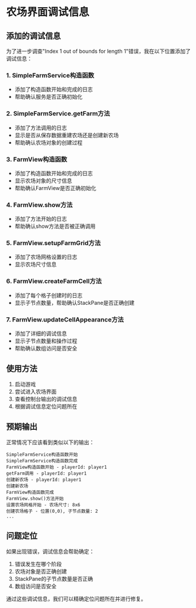 # 农场界面调试信息

## 添加的调试信息

为了进一步调查"Index 1 out of bounds for length 1"错误，我在以下位置添加了调试信息：

### 1. SimpleFarmService构造函数
- 添加了构造函数开始和完成的日志
- 帮助确认服务是否正确初始化

### 2. SimpleFarmService.getFarm方法
- 添加了方法调用的日志
- 显示是否从保存数据重建农场还是创建新农场
- 帮助确认农场对象的创建过程

### 3. FarmView构造函数
- 添加了构造函数开始和完成的日志
- 显示农场对象的尺寸信息
- 帮助确认FarmView是否正确初始化

### 4. FarmView.show方法
- 添加了方法开始的日志
- 帮助确认show方法是否被正确调用

### 5. FarmView.setupFarmGrid方法
- 添加了农场网格设置的日志
- 显示农场尺寸信息

### 6. FarmView.createFarmCell方法
- 添加了每个格子创建时的日志
- 显示子节点数量，帮助确认StackPane是否正确创建

### 7. FarmView.updateCellAppearance方法
- 添加了详细的调试信息
- 显示子节点数量和操作过程
- 帮助确认数组访问是否安全

## 使用方法

1. 启动游戏
2. 尝试进入农场界面
3. 查看控制台输出的调试信息
4. 根据调试信息定位问题所在

## 预期输出

正常情况下应该看到类似以下的输出：
```
SimpleFarmService构造函数开始
SimpleFarmService构造函数完成
FarmView构造函数开始 - playerId: player1
getFarm调用 - playerId: player1
创建新农场 - playerId: player1
创建新农场
FarmView构造函数完成
FarmView.show()方法开始
设置农场网格开始 - 农场尺寸: 8x6
创建农场格子 - 位置(0,0), 子节点数量: 2
...
```

## 问题定位

如果出现错误，调试信息会帮助确定：
1. 错误发生在哪个阶段
2. 农场对象是否正确创建
3. StackPane的子节点数量是否正确
4. 数组访问是否安全

通过这些调试信息，我们可以精确定位问题所在并进行修复。
